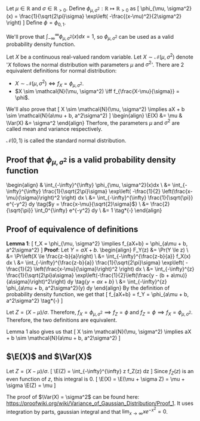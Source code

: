 Let $\mu \in \mathbb{R}$ and $\sigma \in \mathbb{R}_{>0}$.
Define $\phi_{\mu, \sigma^2}: \mathbb{R} \mapsto \mathbb{R}_{>0}$ as
\[ \phi_{\mu, \sigma^2}(x) = \frac{1}{\sqrt{2\pi}\sigma} \exp\left( -\frac{(x-\mu)^2}{2\sigma^2} \right) \]
Define $\phi = \phi_{0, 1}$.
$\newcommand{\E}{\operatorname{E}}$
$\newcommand{\Var}{\operatorname{Var}}$

We'll prove that $\int_{-\infty}^{\infty} \phi_{\mu, \sigma^2}(x) dx = 1$,
so $\phi_{\mu, \sigma^2}$ can be used as a valid probability density function.

Let $X$ be a continuous real-valued random variable.
Let $X \sim \mathcal{N}(\mu, \sigma^2)$ denote
'$X$ follows the normal distribution with parameters $\mu$ and $\sigma^2$'.
There are 2 equivalent definitions for normal distribution:

* $X \sim \mathcal{N}(\mu, \sigma^2) \iff f_X = \phi_{\mu, \sigma^2}$.
* $X \sim \mathcal{N}(\mu, \sigma^2) \iff f_{\frac{X-\mu}{\sigma}} = \phi$.

We'll also prove that
\[ X \sim \mathcal{N}(\mu, \sigma^2) \implies aX + b \sim \mathcal{N}(a\mu + b, a^2\sigma^2) \]
\begin{align}
\E(X) &= \mu & \Var(X) &= \sigma^2
\end{align}
Therfore, the parameters $\mu$ and $\sigma^2$ are called mean and variance respectively.

$\mathcal{N}(0, 1)$ is called the standard normal distribution.

## Proof that $\phi_{\mu, \sigma^2}$ is a valid probability density function

\begin{align}
& \int_{-\infty}^{\infty} \phi_{\mu, \sigma^2}(x)dx
\\ &= \int_{-\infty}^{\infty} \frac{1}{\sqrt{2\pi}\sigma}
\exp\left( -\frac{1}{2} \left(\frac{x-\mu}{\sigma}\right)^2 \right) dx
\\ &= \int_{-\infty}^{\infty} \frac{1}{\sqrt{\pi}} e^{-y^2} dy
\tag{$y = \frac{x-\mu}{\sqrt{2}\sigma}$}
\\ &= \frac{2}{\sqrt{\pi}} \int_0^{\infty} e^{-y^2} dy
\\ &= 1  \tag*{$\square$}
\end{align}

## Proof of equivalence of definitions

**Lemma 1**:
\[ f_X = \phi_{\mu, \sigma^2} \implies f_{aX+b} = \phi_{a\mu + b, a^2\sigma^2} \]
**Proof**:
Let $Y = aX + b$.
\begin{align}
F_Y(z) &= \Pr(Y \le z)
\\ &= \Pr\left(X \le \frac{z-b}{a}\right)
\\ &= \int_{-\infty}^{\frac{z-b}{a}} f_X(x) dx
\\ &= \int_{-\infty}^{\frac{z-b}{a}} \frac{1}{\sqrt{2\pi}\sigma}
\exp\left( -\frac{1}{2} \left(\frac{x-\mu}{\sigma}\right)^2 \right) dx
\\ &= \int_{-\infty}^{z} \frac{1}{\sqrt{2\pi}a\sigma}
\exp\left(-\frac{1}{2}\left(\frac{y - (b + a\mu)}{a\sigma}\right)^2\right) dy
\tag{$y = ax + b$}
\\ &= \int_{-\infty}^{z} \phi_{a\mu + b, a^2\sigma^2}(y) dy
\end{align}
By the definition of probability density function, we get that
\[ f_{aX+b} = f_Y = \phi_{a\mu + b, a^2\sigma^2} \tag*{$\square$} \]

Let $Z = (X - \mu) / \sigma$.
Therefore, $f_X = \phi_{\mu, \sigma^2} \implies f_Z = \phi$
and $f_Z = \phi \implies f_X = \phi_{\mu, \sigma^2}$.
Therefore, the two definitions are equivalent.

Lemma 1 also gives us that
\[ X \sim \mathcal{N}(\mu, \sigma^2) \implies aX + b \sim \mathcal{N}(a\mu + b, a^2\sigma^2) \]

## $\E(X)$ and $\Var(X)$

Let $Z = (X - \mu)/\sigma$.
\[ \E(Z) = \int_{-\infty}^{\infty} z f_Z(z) dz \]
Since $f_Z(z)$ is an even function of $z$, this integral is 0.
\[ \E(X) = \E(\mu + \sigma Z) = \mu + \sigma \E(Z) = \mu \]

The proof of $\Var(X) = \sigma^2$ can be found here:
<https://proofwiki.org/wiki/Variance_of_Gaussian_Distribution/Proof_1>.
It uses integration by parts, gaussian integral
and that $\lim_{x \rightarrow \infty} xe^{-x^2} = 0$.
